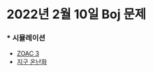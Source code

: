 # 2022년 2월 10일 Boj 문제

### \* 시뮬레이션

- [ZOAC 3](https://www.acmicpc.net/problem/20436)
- [지구 온난화](https://www.acmicpc.net/problem/5212)
